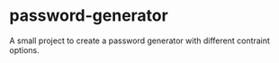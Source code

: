 # password-generator
A small project to create a password generator with different contraint options.
